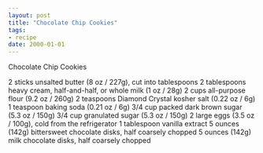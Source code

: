 ```yaml
---
layout: post
title: "Chocolate Chip Cookies"
tags:
- recipe
date: 2000-01-01
---
```


Chocolate Chip Cookies

2 sticks unsalted butter (8 oz / 227g), cut into tablespoons
2 tablespoons heavy cream, half-and-half, or whole milk (1 oz / 28g)
2 cups all-purpose flour (9.2 oz / 260g)
2 teaspoons Diamond Crystal kosher salt (0.22 oz / 6g)
1 teaspoon baking soda (0.21 oz / 6g)
3/4 cup packed dark brown sugar (5.3 oz / 150g)
3/4 cup granulated sugar (5.3 oz / 150g)
2 large eggs (3.5 oz / 100g), cold from the refrigerator 
1 tablespoon vanilla extract
5 ounces (142g) bittersweet chocolate disks, half coarsely chopped
5 ounces (142g) milk chocolate disks, half coarsely chopped